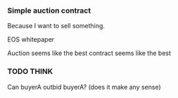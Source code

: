### Simple auction contract

Because I want to sell something.

EOS whitepaper

Auction seems like the best  contract seems like the best 

### TODO THINK

Can buyerA outbid buyerA? (does it make any sense)